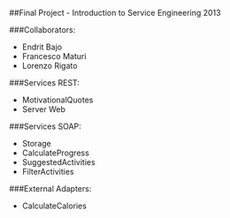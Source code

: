 ##Final Project - Introduction to Service Engineering 2013

###Collaborators:
*   Endrit Bajo
*   Francesco Maturi
*   Lorenzo Rigato

###Services REST:
*   MotivationalQuotes
*   Server Web

###Services SOAP:
*   Storage
*   CalculateProgress
*   SuggestedActivities
*   FilterActivities


###External Adapters:
*   CalculateCalories
